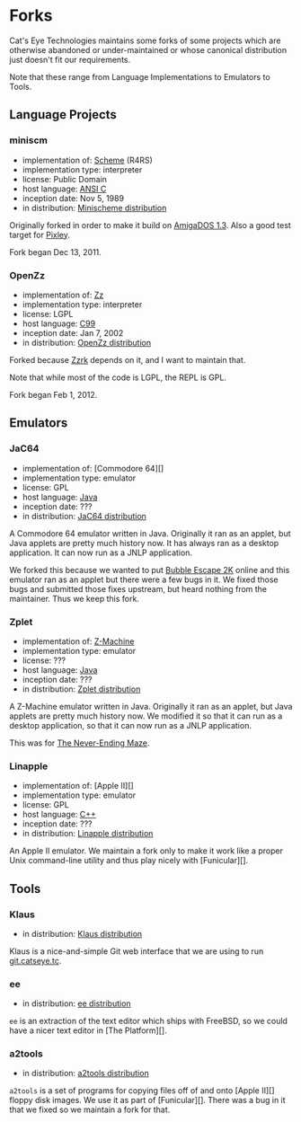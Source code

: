 Forks
=====

Cat's Eye Technologies maintains some forks of some projects which are
otherwise abandoned or under-maintained or whose canonical distribution
just doesn't fit our requirements.

Note that these range from Language Implementations to Emulators to
Tools.

Language Projects
-----------------

### miniscm

*   implementation of: [Scheme][] (R4RS)
*   implementation type: interpreter
*   license: Public Domain
*   host language: [ANSI C][]
*   inception date: Nov 5, 1989
*   in distribution: [Minischeme distribution](http://catseye.tc/distribution/Minischeme_distribution)

Originally forked in order to make it build on [AmigaDOS 1.3][].
Also a good test target for [Pixley][].

Fork began Dec 13, 2011.

### OpenZz

*   implementation of: [Zz][]
*   implementation type: interpreter
*   license: LGPL
*   host language: [C99][]
*   inception date: Jan 7, 2002
*   in distribution: [OpenZz distribution](http://catseye.tc/distribution/OpenZz_distribution)

Forked because [Zzrk][] depends on it, and I want to maintain that.

Note that while most of the code is LGPL, the REPL is GPL.

Fork began Feb 1, 2012.

Emulators
---------

### JaC64

*   implementation of: [Commodore 64][]
*   implementation type: emulator
*   license: GPL
*   host language: [Java][]
*   inception date: ???
*   in distribution: [JaC64 distribution](http://catseye.tc/distribution/JaC64_distribution)

A Commodore 64 emulator written in Java.  Originally it ran as an applet,
but Java applets are pretty much history now.  It has always ran as a
desktop application.  It can now run as a JNLP application.

We forked this because we wanted to put [Bubble Escape 2K][] online
and this emulator ran as an applet but there were a few bugs in it.
We fixed those bugs and submitted those fixes upstream, but heard
nothing from the maintainer.  Thus we keep this fork.

### Zplet

*   implementation of: [Z-Machine][]
*   implementation type: emulator
*   license: ???
*   host language: [Java][]
*   inception date: ???
*   in distribution: [Zplet distribution](http://catseye.tc/distribution/Zplet_distribution)

A Z-Machine emulator written in Java.  Originally it ran as an applet,
but Java applets are pretty much history now.  We modified it so that
it can run as a desktop application, so that it can now run as a JNLP
application.

This was for [The Never-Ending Maze][].

### Linapple

*   implementation of: [Apple II][]
*   implementation type: emulator
*   license: GPL
*   host language: [C++][]
*   inception date: ???
*   in distribution: [Linapple distribution](http://catseye.tc/distribution/Linapple_distribution)

An Apple II emulator.  We maintain a fork only to make it work like
a proper Unix command-line utility and thus play nicely with
[Funicular][].

Tools
-----

### Klaus

*   in distribution: [Klaus distribution](http://catseye.tc/distribution/Klaus_distribution)

Klaus is a nice-and-simple Git web interface that we are using
to run [git.catseye.tc](http://git.catseye.tc/).

### ee

*   in distribution: [ee distribution](http://catseye.tc/distribution/ee_distribution)

`ee` is an extraction of the text editor which ships with FreeBSD,
so we could have a nicer text editor in [The Platform][].

### a2tools

*   in distribution: [a2tools distribution](http://catseye.tc/distribution/a2tools_distribution)

`a2tools` is a set of programs for copying files off of and onto
[Apple II][] floppy disk images.  We use it as part of [Funicular][].
There was a bug in it that we fixed so we maintain a fork for that.

[Scheme]: TBW
[ANSI C]: TBW
[C99]: TBW
[AmigaDOS 1.3]: TBW
[Pixley]: TBW
[Zz]: TBW
[Zzrk]: TBW
[Java]: TBW
[Bubble Escape 2K]: TBW
[The Never-Ending Maze]: TBW
[Z-Machine]: TBW
[C++]: TBW
